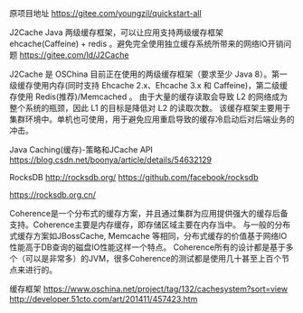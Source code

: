 原项目地址
https://gitee.com/youngzil/quickstart-all


J2Cache
Java 两级缓存框架，可以让应用支持两级缓存框架 ehcache(Caffeine) + redis 。避免完全使用独立缓存系统所带来的网络IO开销问题
https://gitee.com/ld/J2Cache

J2Cache 是 OSChina 目前正在使用的两级缓存框架（要求至少 Java 8）。第一级缓存使用内存(同时支持 Ehcache 2.x、Ehcache 3.x 和 Caffeine)，第二级缓存使用 Redis(推荐)/Memcached 。 由于大量的缓存读取会导致 L2 的网络成为整个系统的瓶颈，因此 L1 的目标是降低对 L2 的读取次数。 该缓存框架主要用于集群环境中。单机也可使用，用于避免应用重启导致的缓存冷启动后对后端业务的冲击。


Java Caching(缓存)-策略和JCache API
https://blog.csdn.net/boonya/article/details/54632129



RocksDB
http://rocksdb.org/
https://github.com/facebook/rocksdb


https://rocksdb.org.cn/


Coherence是一个分布式的缓存方案，并且通过集群为应用提供强大的缓存后备支持。Coherence主要是内存缓存，即存储区域主要在内存当中。 
与一般的分布式缓存方案如JBossCache, Memcache 等相同，分布式缓存的价值基于网络IO性能高于DB查询的磁盘IO性能这样一个特点。 
Coherence所有的设计都是基于多个（可以是非常多）的JVM，很多Coherence的测试都是使用几十甚至上百个节点来进行的。 


缓存框架
https://www.oschina.net/project/tag/132/cachesystem?sort=view
http://developer.51cto.com/art/201411/457423.htm



